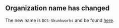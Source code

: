 ## Organization name has changed

The new name is ```DCS-Skunkworks``` and be found [here](https://github.com/DCS-Skunkworks).
